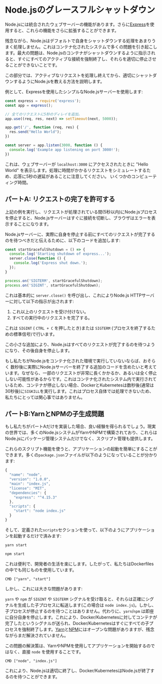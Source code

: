# Node.jsのグレースフルシャットダウン

Node.jsには統合されたウェブサーバーの機能があります。さらに[Express](https://expressjs.com/)を使用すると、これらの機能をさらに拡張することができます。

残念ながら、Node.jsはデフォルトで自身をシャットダウンする処理をあまりうまく処理しません。これはコンテナ化されたシステムで多くの問題を引き起こします。最大の問題は、Node.jsのコンテナがシャットダウンするように指示されると、すぐにすべてのアクティブな接続を強制終了し、それらを適切に停止させることができないことです。

この部分では、アクティブなリクエストを処理し終えてから、適切にシャットダウンするようにNode.jsを教える方法を説明します。

例として、Expressを使用したシンプルなNode.jsサーバーを使用します:

```javascript title="app.js"
const express = require('express');
const app = express();

// 全てのリクエストに5秒のディレイを追加。
app.use((req, res, next) => setTimeout(next, 5000));

app.get('/', function (req, res) {
  res.send("Hello World");
})

const server = app.listen(3000, function () {
  console.log('Example app listening on port 3000!');
})
```

これは、ウェブサーバーが `localhost:3000` にアクセスされたときに "Hello World" を表示します。処理に時間がかかるリクエストをシミュレートするため、応答に5秒の遅延があることに注意してください。 いくつかのコンピューティング時間。

## パートA: リクエストの完了を許可する

上記の例を実行し、リクエストが処理されている間(5秒以内)にNode.jsプロセスを停止すると、Node.jsサーバーはすぐに接続を切断し、ブラウザはエラーを表示することになります。

Node.jsサーバーに、実際に自身を停止する前にすべてのリクエストが完了するのを待つべきだと伝えるために、以下のコードを追加します:

```javascript title="Graceful Shutdown"
const startGracefulShutdown = () => {
  console.log('Starting shutdown of express...');
  server.close(function () {
    console.log('Express shut down.');
  });
}

process.on('SIGTERM', startGracefulShutdown);
process.on('SIGINT', startGracefulShutdown);
```

これは基本的に `server.close()` を呼び出し、これによりNode.js HTTPサーバーに対して以下の指示が出されます:

1. これ以上のリクエストを受け付けない。
2. すべての実行中のリクエストを完了する。

これは `SIGINT` ( `CTRL + C` を押したとき)または `SIGTERM` (プロセスを終了するための標準信号)で行います。

この小さな追加により、Node.jsはすべてのリクエストが完了するのを待つようになり、その後自身を停止します。

もし私たちがNode.jsをコンテナ化された環境で実行していないならば、おそらく 数秒後に実際にNode.jsサーバーを終了する追加のコードを含めたいと考えています。なぜなら、一部のリクエストが非常に長くかかるか、あるいは全く停止しない可能性があるからです。これはコンテナ化されたシステム内で実行されているため、コンテナが停止しない場合、DockerとKubernetesは数秒後(通常は30秒後)に`SIGKILL`を実行します。これはプロセス自体では処理できないため、私たちにとっては関心事ではありません。

## パートB:YarnとNPMの子生成問題

もし私たちがパートAだけを実装した場合、良い経験を得られるでしょう。現実の世界では、多くのNode.jsシステムがYarnやNPMで構築されており、これらはNode.jsにパッケージ管理システムだけでなく、スクリプト管理も提供します。

これらのスクリプト機能を使うと、アプリケーションの起動を簡単にすることができます。多くの`package.json`ファイルが以下のようになっていることが分かります:

```javascript title="package.json"
{
  "name": "node",
  "version": "1.0.0",
  "main": "index.js",
  "license": "MIT",
  "dependencies": {
    "express": "^4.15.3"
  },
  "scripts": {
    "start": "node index.js"
  }
}
```

そして、定義された`scripts`セクションを使って、以下のようにアプリケーションを起動するだけで済みます:

```bash title="Start application"
yarn start
```

```bash title="アプリケーションの起動"
npm start
```

これは便利で、開発者の生活を楽にします。したがって、私たちはDockerfilesの中でも同じものを使用しています。

```text title=".dockerfile"
CMD ["yarn", "start"]
```

しかし、これには大きな問題があります:

`yarn` や `npm` が `SIGINT` や `SIGTERM` シグナルを受け取ると、それらは正確にシグナルを生成した子プロセスに転送します(この場合は `node index.js`)。しかし、子プロセスが停止するのを待つことはありません。代わりに、`yarn`/`npm` は即座に自分自身を停止します。これにより、Docker/Kubernetesに対してコンテナが完了したというシグナルが送られ、Docker/Kubernetesはすぐにすべての子プロセスを強制終了します。[Yarn](https://github.com/yarnpkg/yarn/issues/4667)と[NPM](https://github.com/npm/npm/issues/4603)にはオープンな問題がありますが、残念ながらまだ解決されていません。

この問題の解決策は、YarnやNPMを使用してアプリケーションを開始するのではなく、直接 `node` を使用することです。

```text title=".dockerfile"
CMD ["node", "index.js"]
```

これにより、Node.jsは適切に終了し、Docker/KubernetesはNode.jsが終了するのを待つことができます。
